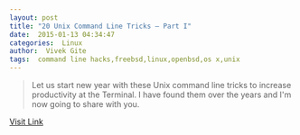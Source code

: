 ```yaml
---
layout: post
title: "20 Unix Command Line Tricks – Part I"
date:  2015-01-13 04:34:47 
categories:  Linux       
author:  Vivek Gite                                                    
tags:  command line hacks,freebsd,linux,openbsd,os x,unix                                                                                                                                                                                                                                                                                                                                                                                                                                                                                                                                                                                                                                                                                                                                             
---
```



> Let us start new year with these Unix command line tricks to increase productivity at the Terminal. I have found them over the years and I'm now going to share with you.

[Visit Link](http://www.cyberciti.biz/open-source/command-line-hacks/20-unix-command-line-tricks-part-i/)
